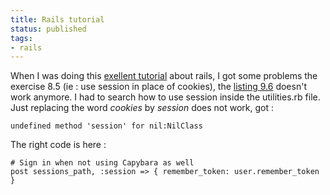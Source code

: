 ```yaml
---
title: Rails tutorial
status: published
tags:
- rails
---
```


When I was doing this <a href="http://ruby.railstutorial.org/chapters/">exellent tutorial</a> about rails, I got some problems the exercise 8.5 (ie : use session in place of cookies), the <a href="http://ruby.railstutorial.org/chapters/updating-showing-and-deleting-users?version=3.2#code:sign_in_helper">listing 9.6</a> doesn't work anymore. I had to search how to use session inside the utilities.rb file. Just replacing the word <em>cookies</em> by <em>session</em> does not work, got :

`undefined method 'session' for nil:NilClass`

The right code is here :

```
# Sign in when not using Capybara as well
post sessions_path, :session => { remember_token: user.remember_token }
```